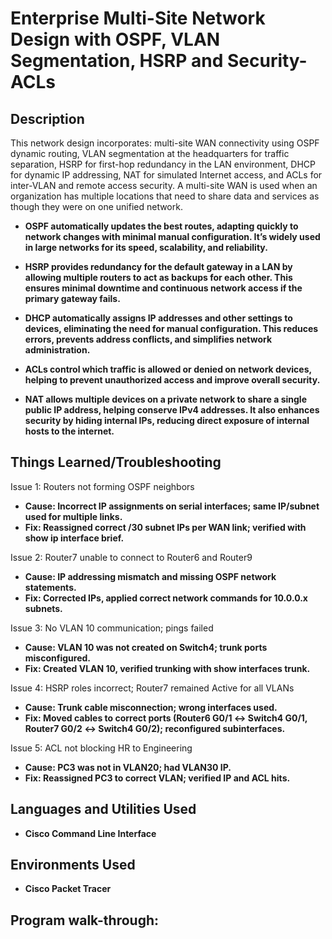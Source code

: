 <h1>Enterprise Multi-Site Network Design with OSPF, VLAN Segmentation, HSRP and Security-ACLs </h1>

<h2>Description</h2>
This network design incorporates: multi-site WAN connectivity using OSPF dynamic routing, VLAN segmentation at the headquarters for traffic separation, HSRP for first-hop redundancy in the LAN environment, DHCP for dynamic IP addressing, NAT for simulated Internet access, and ACLs for inter-VLAN and remote access security. A multi-site WAN is used when an organization has multiple locations that need to share data and services as though they were on one unified network.

- <b>OSPF automatically updates the best routes, adapting quickly to network changes with minimal manual configuration. It’s widely used in large networks for its speed, scalability, and reliability. </b>

- <b>HSRP provides redundancy for the default gateway in a LAN by allowing multiple routers to act as backups for each other. This ensures minimal downtime and continuous network access if the primary gateway fails.</b> 

- <b>DHCP automatically assigns IP addresses and other settings to devices, eliminating the need for manual configuration. This reduces errors, prevents address conflicts, and simplifies network administration.</b> 

- <b>ACLs control which traffic is allowed or denied on network devices, helping to prevent unauthorized access and improve overall security.</b> 

- <b>NAT allows multiple devices on a private network to share a single public IP address, helping conserve IPv4 addresses. It also enhances security by hiding internal IPs, reducing direct exposure of internal hosts to the internet.</b>

<h2>Things Learned/Troubleshooting</h2>

Issue 1: Routers not forming OSPF neighbors
- <b>Cause: Incorrect IP assignments on serial interfaces; same IP/subnet used for multiple links.</b> 
- <b>Fix: Reassigned correct /30 subnet IPs per WAN link; verified with show ip interface brief.</b> 

Issue 2: Router7 unable to connect to Router6 and Router9
- <b>Cause: IP addressing mismatch and missing OSPF network statements.</b> 
- <b>Fix: Corrected IPs, applied correct network commands for 10.0.0.x subnets.</b> 

Issue 3: No VLAN 10 communication; pings failed
- <b>Cause: VLAN 10 was not created on Switch4; trunk ports misconfigured.</b> 
- <b>Fix: Created VLAN 10, verified trunking with show interfaces trunk.</b> 

Issue 4: HSRP roles incorrect; Router7 remained Active for all VLANs
- <b>Cause: Trunk cable misconnection; wrong interfaces used.</b> 
- <b>Fix: Moved cables to correct ports (Router6 G0/1 ↔ Switch4 G0/1, Router7 G0/2 ↔ Switch4 G0/2); reconfigured subinterfaces.</b> 

Issue 5: ACL not blocking HR to Engineering
- <b>Cause: PC3 was not in VLAN20; had VLAN30 IP.</b> 
- <b>Fix: Reassigned PC3 to correct VLAN; verified IP and ACL hits.</b> 

<h2>Languages and Utilities Used</h2>

- <b>Cisco Command Line Interface</b> 

<h2>Environments Used </h2>

- <b>Cisco Packet Tracer</b>

<h2>Program walk-through:</h2>
